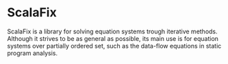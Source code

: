 # ScalaFix

ScalaFix is a library for solving equation systems trough iterative methods. Although it strives to be
as general as possible, its main use is for equation systems over partially ordered set, such as the
data-flow equations in static program analysis.